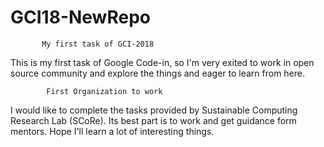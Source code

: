 # GCI18-NewRepo


           My first task of GCI-2018

This is my first task of Google Code-in, so I'm very exited 
to work in open source community and explore the things and 
eager to learn from here.

            First Organization to work

I would like  to complete the tasks provided by Sustainable Computing Research Lab (SCoRe).
Its best part is to work and get guidance form mentors.
Hope I'll learn a lot of interesting things. 


               
